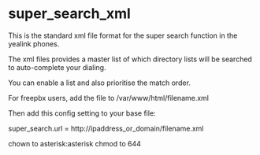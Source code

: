 # super_search_xml

This is the standard xml file format for the super search function in the yealink phones.

The xml files provides a master list of which directory lists will be searched to auto-complete your dialing.

You can enable a list and also prioritise the match order.

For freepbx users, add the file to /var/www/html/filename.xml

Then add this config setting to your base file:

super_search.url = http://ipaddress_or_domain/filename.xml

chown to asterisk:asterisk
chmod to 644
